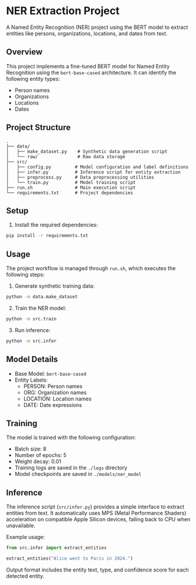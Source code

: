 # NER Extraction Project

A Named Entity Recognition (NER) project using the BERT model to extract entities like persons, organizations, locations, and dates from text.

## Overview

This project implements a fine-tuned BERT model for Named Entity Recognition using the `bert-base-cased` architecture. It can identify the following entity types:
- Person names
- Organizations
- Locations
- Dates

## Project Structure
```
.
├── data/
│   ├── make_dataset.py    # Synthetic data generation script
│   └── raw/               # Raw data storage
├── src/
│   ├── config.py         # Model configuration and label definitions
│   ├── infer.py          # Inference script for entity extraction
│   ├── preprocess.py     # Data preprocessing utilities
│   └── train.py          # Model training script
├── run.sh                # Main execution script
└── requirements.txt      # Project dependencies
```

## Setup

1. Install the required dependencies:
```bash
pip install -r requirements.txt
```

## Usage

The project workflow is managed through `run.sh`, which executes the following steps:

1. Generate synthetic training data:
```bash
python -m data.make_dataset
```

2. Train the NER model:
```bash
python -m src.train
```

3. Run inference:
```bash
python -m src.infer
```

## Model Details

- Base Model: `bert-base-cased`
- Entity Labels:
  - PERSON: Person names
  - ORG: Organization names
  - LOCATION: Location names
  - DATE: Date expressions

## Training

The model is trained with the following configuration:
- Batch size: 8
- Number of epochs: 5
- Weight decay: 0.01
- Training logs are saved in the `./logs` directory
- Model checkpoints are saved in `./models/ner_model`

## Inference

The inference script (`src/infer.py`) provides a simple interface to extract entities from text. It automatically uses MPS (Metal Performance Shaders) acceleration on compatible Apple Silicon devices, falling back to CPU when unavailable.

Example usage:
```python
from src.infer import extract_entities

extract_entities("Alice went to Paris in 2024.")
```

Output format includes the entity text, type, and confidence score for each detected entity.